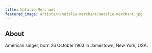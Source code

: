 ```yaml
---
title: Natalie Merchant
featured_image: artists/n/natalie-merchant/natalie-merchant.jpg
---
```

## About

American singer, born 26 October 1963 in Jamestown, New York, USA.



